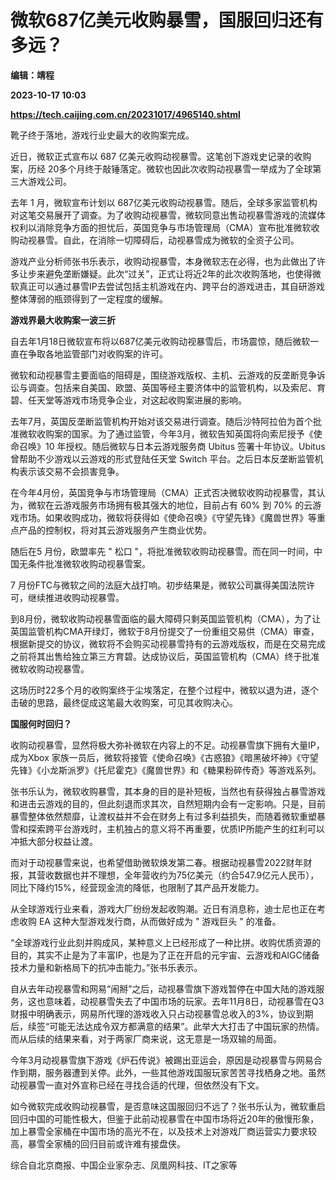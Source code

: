 # 微软687亿美元收购暴雪，国服回归还有多远？
**编辑：靖程**

**2023-10-17 10:03**

**https://tech.caijing.com.cn/20231017/4965140.shtml**

靴子终于落地，游戏行业史最大的收购案完成。

近日，微软正式宣布以 687 亿美元收购动视暴雪。这笔创下游戏史记录的收购案，历经 20多个月终于敲锤落定。微软也因此次收购动视暴雪一举成为了全球第三大游戏公司。

去年 1 月，微软宣布计划以 687亿美元收购动视暴雪。随后，全球多家监管机构对这笔交易展开了调查。为了收购动视暴雪，微软同意出售动视暴雪游戏的流媒体权利以消除竞争方面的担忧后，英国竞争与市场管理局（CMA）宣布批准微软收购动视暴雪。自此，在消除一切障碍后，动视暴雪成为微软的全资子公司。

游戏产业分析师张书乐表示，收购动视暴雪，本身微软志在必得，也为此做出了许多让步来避免垄断嫌疑。此次“过关”，正式让将近2年的此次收购落地，也使得微软真正可以通过暴雪IP去尝试包括主机游戏在内、跨平台的游戏进击，其自研游戏整体薄弱的瓶颈得到了一定程度的缓解。

**游戏界最大收购案一波三折**

自去年1月18日微软宣布将以687亿美元收购动视暴雪后，市场震惊，随后微软一直在争取各地监管部门对收购案的许可。

微软和动视暴雪主要面临的阻碍是，围绕游戏版权、主机、云游戏的反垄断竞争诉讼与调查。包括来自美国、欧盟、英国等经主要济体中的监管机构，以及索尼、育碧、任天堂等游戏市场竞争企业，对这起收购案进展的影响。

去年7月，英国反垄断监管机构开始对该交易进行调查。随后沙特阿拉伯为首个批准微软收购案的国家。为了通过监管，今年3月，微软告知英国将向索尼授予《使命召唤》10 年授权。随后微软与日本云游戏服务商 Ubitus 签署十年协议。Ubitus曾帮助不少游戏以云游戏的形式登陆任天堂 Switch 平台。之后日本反垄断监管机构表示该交易不会损害竞争。

在今年4月份，英国竞争与市场管理局（CMA）正式否决微软收购动视暴雪，其认为，微软在云游戏服务市场拥有极其强大的地位，目前占有 60% 到 70% 的云游戏市场。如果收购成功，微软将获得如《使命召唤》《守望先锋》《魔兽世界》等重点产品的控制权，将对其云游戏服务产生商业优势。

随后在5 月份，欧盟率先 " 松口 "，将批准微软收购动视暴雪。而在同一时间，中国无条件批准微软收购动视暴雪案。

7 月份FTC与微软之间的法庭大战打响。初步结果是，微软公司赢得美国法院许可，继续推进收购动视暴雪。

到8月份，微软收购动视暴雪面临的最大障碍只剩英国监管机构（CMA），为了让英国监管机构CMA开绿灯，微软于8月份提交了一份重组交易供（CMA）审查，根据新提交的协议，微软将不会购买动视暴雪持有的云游戏版权，而是在交易完成之前将其出售给独立第三方育碧。达成协议后，英国监管机构（CMA）终于批准微软收购动视暴雪。

这场历时22多个月的收购案终于尘埃落定，在整个过程中，微软以退为进，逐个击破的思路，最终促成这笔最大收购案，可见其收购决心。

 **国服何时回归？**

收购动视暴雪，显然将极大弥补微软在内容上的不足。动视暴雪旗下拥有大量IP，成为Xbox 家族一员后，微软将接管《使命召唤》《古惑狼》《暗黑破坏神》《守望先锋》《小龙斯派罗》《托尼霍克》《魔兽世界》和《糖果粉碎传奇》等游戏系列。

张书乐认为，微软收购暴雪，其本身的目的是补短板，当然也有获得独占暴雪游戏和进击云游戏的目的，但此刻退而求其次，自然短期内会有一定影响。只是，目前暴雪整体依然颓靡，让渡权益并不会在财务上有过多利益损失，而随着微软重塑暴雪和探索跨平台游戏时，主机独占的意义将不再重要，优质IP所能产生的红利可以冲抵大部分权益让渡。

而对于动视暴雪来说，也希望借助微软焕发第二春。根据动视暴雪2022财年财报，其营收数据也并不理想，全年营收约为75亿美元（约合547.9亿元人民币），同比下降约15%，经营现金流的降低，也限制了其产品开发能力。

从全球游戏行业来看，游戏大厂纷纷发起收购潮。近日有消息称，迪士尼也正在考虑收购 EA 这种大型游戏发行商，从而做好成为 " 游戏巨头 " 的准备。

“全球游戏行业此刻并购成风，某种意义上已经形成了一种比拼。收购优质资源的目的，其实不止是为了丰富IP，也是为了正在开启的元宇宙、云游戏和AIGC储备技术力量和新格局下的抗冲击能力。”张书乐表示。

自从去年动视暴雪和网易“闹掰”之后，动视暴雪旗下游戏暂停在中国大陆的游戏服务，这也意味着，动视暴雪失去了中国市场的玩家。去年11月8日，动视暴雪在Q3财报中明确表示，网易所代理的游戏收入只占动视暴雪总收入的3%，协议到期后，续签“可能无法达成令双方都满意的结果”。此举大大打击了中国玩家的热情。而从后续的结果来看，对于两家厂商来说，这无意是一场双输的局面。

今年3月动视暴雪旗下游戏《炉石传说》被踢出亚运会，原因是动视暴雪与网易合作到期，服务器遭到关停。此外，一些其他游戏国服玩家苦苦寻找栖身之地。虽然动视暴雪一直对外宣称已经在寻找合适的代理，但依然没有下文。

如今微软完成收购动视暴雪，是否意味这国服回归不远了？张书乐认为，微软重启回归中国的可能性极大，但鉴于此前动视暴雪在中国市场将近20年的傲慢形象，加上暴雪全家桶在中国市场的高光不在，以及技术上对游戏厂商运营实力要求较高，暴雪全家桶的回归目前或许难有接盘侠。

综合自北京商报、中国企业家杂志、凤凰网科技、IT之家等